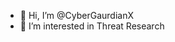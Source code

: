 - 👋 Hi, I’m @CyberGaurdianX
- 👀 I’m interested in Threat Research

<!---
CyberGaurdianX/CyberGaurdianX is a ✨ special ✨ repository because its `README.md` (this file) appears on your GitHub profile.
You can click the Preview link to take a look at your changes.
--->
